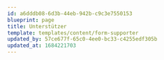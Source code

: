 ```yaml
---
id: a6dddb08-6d3b-44eb-942b-c9c3e7550153
blueprint: page
title: Unterstützer
template: templates/content/form-supporter
updated_by: 57ce677f-65c0-4ee0-bc33-c4255edf305b
updated_at: 1684221703
---
```

